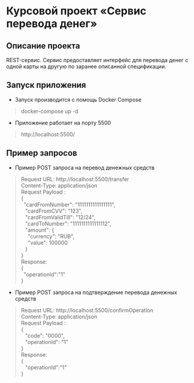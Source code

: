 # Курсовой проект «Сервис перевода денег»
## Описание проекта
REST-сервис. Сервис предоставляет интерфейс для перевода денег с одной карты на другую по заранее описанной спецификации.
## Запуск приложения
* Запуск производится с помощь Docker Compose
> docker-compose up -d

* Приложение работает на порту 5500  
> http://localhost:5500/

 ## Пример запросов

* Пример POST запроса на перевод денежных средств
> Request URL: http://localhost:5500/transfer   
  Content-Type: application/json   
  Request Payload :    
{    
  &ensp;"cardFromNumber": "1111111111111111",   
  &ensp;   "cardFromCVV": "123",   
  &ensp;   "cardFromValidTill": "12/24",   
  &ensp;   "cardToNumber": "1111111111111112",   
  &ensp;   "amount": {   
  &emsp;       "currency": "RUB",   
  &emsp;      "value": 100000   
  &ensp;   }   
}     
Response:  
> {  
> &ensp;"operationId":"1"  
> }

* Пример POST запроса на подтверждение перевода денежных средств
> Request URL: http://localhost:5500/confirmOperation         
Content-Type: application/json      
Request Payload :      
{  
&ensp; "code": "0000",  
&ensp; "operationId": "1"  
}  
Response:  
> {  
> &ensp; "operationId":"1"  
> }
